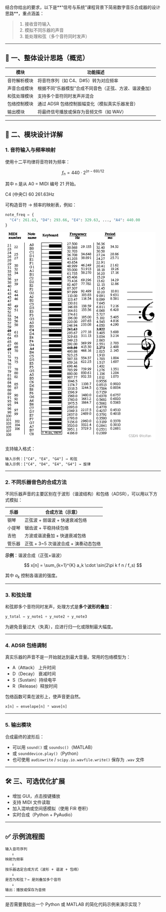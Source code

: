 结合你给出的要求，以下是\*\*“信号与系统”课程背景下简易数字音乐合成器的设计思路\*\*，重点涵盖：

> 1. 接收音符输入
> 2. 模拟不同乐器的声音
> 3. 能处理和弦（多个音符同时发声）

---

## 🎼 一、整体设计思路（概览）

| 模块         | 功能描述                                                 |
| ------------ | -------------------------------------------------------- |
| 音符解析模块 | 将音符序列（如 C4、D#5）转为对应频率                     |
| 声音合成模块 | 根据不同“乐器模型”合成不同音色（正弦、方波、谐波叠加） |
| 和弦处理模块 | 支持多个音符同时发声并混合                               |
| 包络控制模块 | 通过 ADSR 包络控制振幅变化（模拟真实乐器发音）           |
| 输出模块     | 将最终信号播放或保存为音频文件（如 WAV）                 |

---

## 🎹 二、模块设计详解

### 1. **音符输入与频率映射**

使用十二平均律将音符转为频率：

$$
f_n = 440 \cdot 2^{(n - 69)/12}
$$

其中 `n` 是从 A0 = MIDI 编号 21 开始。

C4 (中央C)	60	261.63Hz

可构造音符 → 频率的映射表，例如：

```python
note_freq = {
  "C4": 261.63, "D4": 293.66, "E4": 329.63, ..., "A4": 440.00
}
```

![1747363300792](image/home/1747363300792.png)

支持输入格式：

```
输入示例：["C4", "E4", "G4"] → 和弦
输入示例：["C4", "D4", "E4", "G4"] → 旋律
```

---

### 2. **不同乐器音色的合成方法**

不同乐器声音的主要区别在于波形（谐波结构）和包络（ADSR），可以用以下方式模拟：

| 乐器   | 合成方法（示意）                      |
| ------ | ------------------------------------- |
| 钢琴   | 正弦波 + 弱谐波 + 快速衰减包络        |
| 小提琴 | 锯齿波 + 平稳持续包络                 |
| 吉他   | 方波或谐波叠加 + 快速衰减包络         |
| 管乐器 | 正弦 + 3\~5 次谐波合成 + 演奏动态包络 |

**示例**：谐波合成（正弦+谐波）

$$
x[n] = \sum_{k=1}^{K} a_k \cdot \sin(2\pi k f n / f_s)
$$

其中 $a_k$ 控制各谐波的强度。

---

### 3. **和弦处理**

和弦即多个音符同时发声，处理方式是**多个波形的叠加**：

```python
y_total = y_note1 + y_note2 + y_note3
```

为避免音量过大（失真），应进行归一化或限制最大幅度。

---

### 4. **ADSR 包络调制**

真实乐器的声音不是一开始就达到最大音量。常用的包络模型为：

* A（Attack） 上升时间
* D（Decay） 衰减时间
* S（Sustain）持续电平
* R（Release）释放时间

包络函数可乘在波形上，使声音更自然。

```python
x[n] = envelope[n] * wave[n]
```

---

### 5. **输出模块**

合成最终的波形后：

* 可以用 `sound()` 或 `soundsc()`（MATLAB）
* 或 `sounddevice.play()`（Python）
* 也可使用 `audiowrite` / `scipy.io.wavfile.write()` 保存为 `.wav` 文件

---

## 🛠 三、可选优化扩展

* 增加 GUI，点击按键播放
* 支持 MIDI 文件读取
* 加入混响或空间感模拟（使用 FIR 卷积）
* 实时合成（Python + PyAudio）

---

## ✅ 示例流程图

```
输入音符序列
   ↓
映射为频率
   ↓
按乐器选定合成方式（波形 + 谐波 + 包络）
   ↓
是否为和弦？→ 是则叠加多个音符
   ↓
输出：播放或保存为音频
```

---

是否需要我给出一个 Python 或 MATLAB 的简化代码示例来演示实现？
